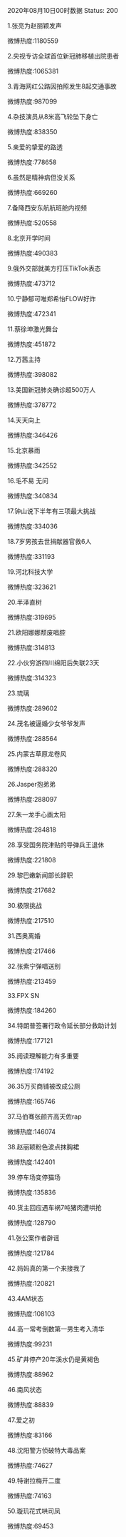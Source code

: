 2020年08月10日00时数据
Status: 200

1.张亮为赵丽颖发声

微博热度:1180559

2.央视专访全球首位新冠肺移植出院患者

微博热度:1065381

3.青海网红公路因拍照发生8起交通事故

微博热度:987099

4.杂技演员从8米高飞轮坠下身亡

微博热度:838350

5.亲爱的挚爱的路透

微博热度:778658

6.虽然是精神病但没关系

微博热度:669260

7.备降西安东航航班舱内视频

微博热度:520558

8.北京开学时间

微博热度:490383

9.俄外交部就美方打压TikTok表态

微博热度:473712

10.宁静郁可唯郑希怡FLOW好炸

微博热度:472341

11.蔡徐坤激光舞台

微博热度:451872

12.万茜主持

微博热度:398082

13.美国新冠肺炎确诊超500万人

微博热度:378772

14.天天向上

微博热度:346426

15.北京暴雨

微博热度:342552

16.毛不易 无问

微博热度:340834

17.钟山说下半年有三项最大挑战

微博热度:334036

18.7岁男孩去世捐献器官救6人

微博热度:331193

19.河北科技大学

微博热度:323621

20.半泽直树

微博热度:319695

21.欧阳娜娜颓废唱腔

微博热度:314813

22.小伙穷游四川绵阳后失联23天

微博热度:314323

23.琉璃

微博热度:289602

24.茂名被逼婚少女爷爷发声

微博热度:288564

25.内蒙古草原龙卷风

微博热度:288320

26.Jasper抱弟弟

微博热度:288097

27.朱一龙手心画太阳

微博热度:284818

28.享受国务院津贴的导弹兵王退休

微博热度:221808

29.黎巴嫩新闻部长辞职

微博热度:217682

30.极限挑战

微博热度:217510

31.西奥离婚

微博热度:217466

32.张紫宁弹唱送别

微博热度:213459

33.FPX SN

微博热度:184260

34.特朗普签署行政令延长部分救助计划

微博热度:177121

35.阅读理解能力有多重要

微博热度:174192

36.35万买商铺被改成公厕

微博热度:165746

37.马伯骞张颜齐高天佐rap

微博热度:146074

38.赵丽颖粉色波点抹胸裙

微博热度:142401

39.停车场变停猫场

微博热度:135836

40.货主回应遇车祸7吨猪肉遭哄抢

微博热度:128790

41.张公案作者辟谣

微博热度:121784

42.妈妈真的第一个来接我了

微博热度:120821

43.4AM状态

微博热度:108103

44.高一常考倒数第一男生考入清华

微博热度:99231

45.矿井停产20年溪水仍是黄褐色

微博热度:88962

46.南风状态

微博热度:88839

47.爱之初

微博热度:83166

48.沈阳警方侦破特大毒品案

微博热度:74627

49.特谢拉梅开二度

微博热度:74163

50.璇玑花式哄司凤

微博热度:69453

